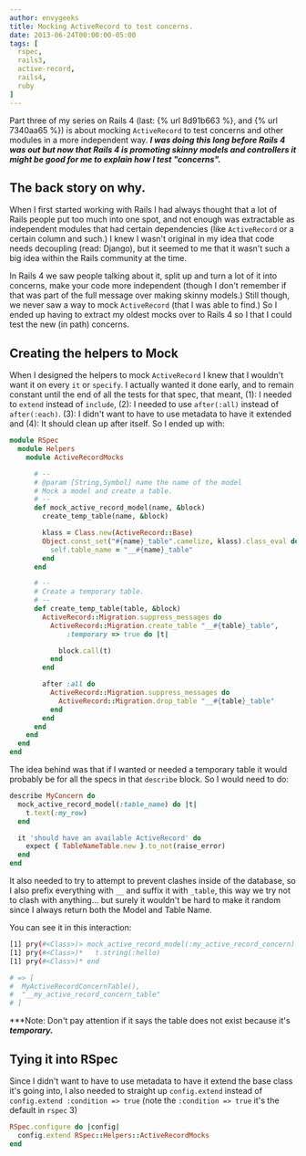 ```yaml
---
author: envygeeks
title: Mocking ActiveRecord to test concerns.
date: 2013-06-24T00:00:00-05:00
tags: [
  rspec,
  rails3,
  active-record,
  rails4,
  ruby
]
---
```


Part three of my series on Rails 4 (last: {% url 8d91b663 %}, and {% url
7340aa65 %}) is about mocking `ActiveRecord` to test concerns and other modules
in a more independent way. _**I was doing this long before Rails 4 was out but
now that Rails 4 is promoting skinny models and controllers it might be good for
me to explain how I test "concerns".**_

<!-- MORE -->

## The back story on why.

When I first started working with Rails I had always thought that a lot of Rails
people put too much into one spot, and not enough was extractable as independent
modules that had certain dependencies (like `ActiveRecord` or a certain column
and such.) I knew I wasn't original in my idea that code needs decoupling (read:
Django), but it seemed to me that it wasn't such a big idea within the Rails
community at the time.

In Rails 4 we saw people talking about it, split up and turn a lot of it into
concerns, make your code more independent (though I don't remember if that was
part of the full message over making skinny models.) Still though, we never saw
a way to mock `ActiveRecord` (that I was able to find.) So I ended up having to
extract my oldest mocks over to Rails 4 so I that I could test the new (in path)
concerns.

## Creating the helpers to Mock

When I designed the helpers to mock `ActiveRecord` I knew that I wouldn't want
it on every `it` or `specify`. I actually wanted it done early, and to remain
constant until the end of all the tests for that spec, that meant, (1): I needed
to `extend` instead of `include`, (2): I needed to use `after(:all)` instead of
`after(:each)`. (3): I didn't want to have to use metadata to have it extended
and (4): It should clean up after itself. So I ended up with:

```ruby
module RSpec
  module Helpers
    module ActiveRecordMocks

      # --
      # @param [String,Symbol] name the name of the model
      # Mock a model and create a table.
      # --
      def mock_active_record_model(name, &block)
        create_temp_table(name, &block)

        klass = Class.new(ActiveRecord::Base)
        Object.const_set("#{name}_table".camelize, klass).class_eval do
          self.table_name = "__#{name}_table"
        end
      end

      # --
      # Create a temporary table.
      # --
      def create_temp_table(table, &block)
        ActiveRecord::Migration.suppress_messages do
          ActiveRecord::Migration.create_table "__#{table}_table",
              :temporary => true do |t|

            block.call(t)
          end
        end

        after :all do
          ActiveRecord::Migration.suppress_messages do
            ActiveRecord::Migration.drop_table "__#{table}_table"
          end
        end
      end
    end
  end
end
```

The idea behind was that if I wanted or needed a temporary table it would
probably be for all the specs in that `describe` block. So I would need to do:

```ruby
describe MyConcern do
  mock_active_record_model(:table_name) do |t|
    t.text(:my_row)
  end

  it 'should have an available ActiveRecord' do
    expect { TableNameTable.new }.to_not(raise_error)
  end
end
```

It also needed to try to attempt to prevent clashes inside of the database, so I
also prefix everything with `__` and suffix it with `_table`, this way we try
not to clash with anything... but surely it wouldn't be hard to make it random
since I always return both the Model and Table Name.

You can see it in this interaction:

```sh
[1] pry(#<Class>)> mock_active_record_model(:my_active_record_concern) do |t|
[1] pry(#<Class>)*   t.string(:hello)
[1] pry(#<Class>)* end

# => [
#  MyActiveRecordConcernTable(),
#  "__my_active_record_concern_table"
# ]
```

***Note: Don't pay attention if it says the table does not exist because it's
***temporary.***

## Tying it into RSpec

Since I didn't want to have to use metadata to have it extend the base class
it's going into, I also needed to straight up `config.extend` instead of
`config.extend :condition => true` (note the `:condition => true` it's the
default in `rspec` 3)

```ruby
RSpec.configure do |config|
  config.extend RSpec::Helpers::ActiveRecordMocks
end
```
